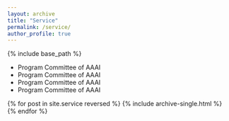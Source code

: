 ```yaml
---
layout: archive
title: "Service"
permalink: /service/
author_profile: true
---
```


{% include base_path %}

* Program Committee of AAAI 
* Program Committee of AAAI 
* Program Committee of AAAI 
* Program Committee of AAAI 

{% for post in site.service reversed %}
  {% include archive-single.html %}
{% endfor %}
